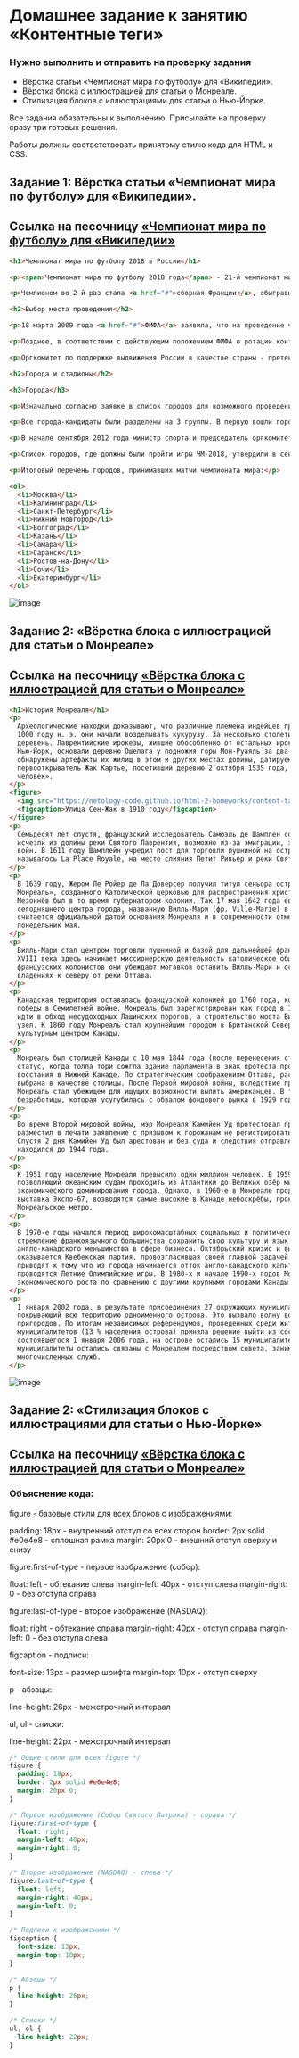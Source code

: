 # Домашнее задание к занятию «Контентные теги»

### Нужно выполнить и отправить на проверку задания  

- Вёрстка статьи «Чемпионат мира по футболу» для «Википедии».  
- Вёрстка блока с иллюстрацией для статьи о Монреале.  
- Стилизация блоков с иллюстрациями для статьи о Нью-Йорке.
  
Все задания обязательны к выполнению. Присылайте на проверку сразу три готовых решения.

Работы должны соответствовать принятому стилю кода для HTML и CSS.


## Задание 1: Вёрстка статьи «Чемпионат мира по футболу» для «Википедии».

## Ссылка на песочницу [«Чемпионат мира по футболу» для «Википедии»](https://codepen.io/Byzgaev-I/pen/PwZBYXy)  

```html
<h1>Чемпионат мира по футболу 2018 в России</h1>

<p><span>Чемпионат мира по футболу 2018 года</span> - 21-й чемпионат мира (ЧМ) по футболу <a href="#">ФИФА</a>, финальная часть которого прошла в России с 14 июня по 15 июля 2018 года. Россия в первый раз в своей истории стала страной-хозяйкой мирового чемпионата по футболу, кроме того, он впервые проводился в Восточной Европе. Также в первый раз мундиаль проходил на территории сразу двух частей света - Европы и Азии. ЧМ-2018 проводился на 12 стадионах в 11 российских городах. Это первый чемпионат мира по футболу, на котором использовалась система видеопомощи арбитрам.</p>

<p>Чемпионом во 2-й раз стала <a href="#">сборная Франции</a>, обыгравшая в финале сборную Хорватии (4:2). Бронзовым призёром стала сборная Бельгии, победившая в матче за 3-е место сборную Англии (2:0). Финальный матч был сыгран 15 июля на стадионе «Лужники» в Москве. Чемпионат стал четвёртым подряд, который выиграла европейская сборная.</p>

<h2>Выбор места проведения</h2>

<p>18 марта 2009 года <a href="#">ФИФА</a> заявила, что на проведение чемпионатов 2018/2022 годов было принято 9 заявок, которые подали: Австралия, Англия, Индонезия, Мексика, Россия, США, Япония, Португалия и Испания (совместная заявка), Бельгия и Нидерланды (совместная заявка). Кроме того, Республика Корея и Катар объявили об участии только в выборах хозяина чемпионата мира 2022 года.</p>

<p>Позднее, в соответствии с действующим положением ФИФА о ротации континентов, из гонки за турнир 2018 года выбыли представители Азии, Австралии и Америки. Таким образом, исполком ФИФА выбирал из заявок России, Англии, а также совместных проектов Испании - Португалии и Бельгии - Нидерландов.</p>

<p>Оргкомитет по поддержке выдвижения России в качестве страны - претендента на право проведения чемпионата мира по футболу 2018/2022 годов возглавлял <a href="#">Игорь Шувалов</a>.</p>

<h2>Города и стадионы</h2>

<h3>Города</h3>

<p>Изначально согласно заявке в список городов для возможного проведения чемпионата мира вошло 14 населённых пунктов. Позднее губернатор Воронежской области Алексей Гордеев обратился к министру спорта России Виталию Мутко и президенту РФС Сергею Фурсенко с просьбой включить Воронеж в список городов-кандидатов, но «поезд уже ушёл». Один из стадионов планировалось построить в Подольске, городе-спутнике Москвы, однако в октябре 2011 года губернатор Московской области Борис Громов заявил, что «область вышла из заявки», отказавшись от строительства нового стадиона ввиду его нерентабельности (при этом идею администрации области о реконструкции/расширении имевшегося в Подольске стадиона организаторы отвергли).</p>

<p>Все города-кандидаты были разделены на 3 группы. В первую вошли города, полностью готовые к проведению игр, - это <a href="#">Москва</a>, <a href="#">Санкт-Петербург</a>, <a href="#">Казань</a>, <a href="#">Сочи</a> и <a href="#">Екатеринбург</a>. Во вторую - те, что «с большой вероятностью» будут готовы к турниру, <a href="#">Краснодар</a> и <a href="#">Самара</a>. В третью - те города, у которых «есть проблемы».</p>

<p>В начале сентября 2012 года министр спорта и председатель оргкомитета «Россия-2018» Виталий Мутко назвал 5 кандидатов на лишение права проведения матчей чемпионата мира (предполагалось из пяти городов оставить три в заявке): Саранск, Волгоград, Ярославль, Калининград и Ростов-на-Дону.</p>

<p>Список городов, где должны были пройти игры ЧМ-2018, утвердили в сентябре 2012 года. Точнее, 28 сентября был составлен, как казалось, согласованный список городов, принимающих чемпионат (в него не вошли Саранск и Ярославль). Однако, 29 сентября 2012 года в рамках телепередачи «Сегодня вечером с Андреем Малаховым» на Первом канале был озвучен изменённый список, ставший окончательным, - в итоге, матчи ЧМ-2018 не проводятся в Краснодаре и Ярославле.</p>

<p>Итоговый перечень городов, принимавших матчи чемпионата мира:</p>

<ol>
  <li>Москва</li>
  <li>Калининград</li>
  <li>Санкт-Петербург</li>
  <li>Нижний Новгород</li>
  <li>Волгоград</li>
  <li>Казань</li>
  <li>Самара</li>
  <li>Саранск</li>
  <li>Ростов-на-Дону</li>
  <li>Сочи</li>
  <li>Екатеринбург</li>
</ol>
```
![image](https://github.com/Byzgaev-I/content-tags/blob/main/Снимок%20экрана%202025-10-28%20в%2000.10.09.png)  

## Задание 2: «Вёрстка блока с иллюстрацией для статьи о Монреале»

## Ссылка на песочницу [«Вёрстка блока с иллюстрацией для статьи о Монреале»](https://codepen.io/Byzgaev-I/pen/yyeqLga) 

```html
<h1>История Монреаля</h1>
<p>
  Археологические находки доказывают, что различные племена индейцев проживали на острове Монреаль уже 4000 лет назад. К
  1000 году н. э. они начали возделывать кукурузу. За несколько столетий индейцы построили несколько укреплённых
  деревень. Лаврентийские ирокезы, жившие обособленно от остальных ирокезов, населявших территорию современного штата
  Нью-Йорк, основали деревню Ошелага у подножия горы Мон-Руаяль за два столетия до прибытия французов. Археологами
  обнаружены артефакты их жилищ в этом и других местах долины, датируемые по меньшей мере XIV веком. Французский
  первооткрыватель Жак Картье, посетивший деревню 2 октября 1535 года, оценил население Ошелаги как «превышающее тысячу
  человек».
</p>
<figure>
  <img src="https://netology-code.github.io/html-2-homeworks/content-tags/montreal-illustration/img/220px-St.JamesSt.-Montreal_-1910.jpg" alt="Монреаль начала XX века">
  <figcaption>Улица Сен-Жак в 1910 году</figcaption>
</figure> 
<p>
  Семьдесят лет спустя, французский исследователь Самюэль де Шамплен сообщил, что лаврентийские ирокезы и их поселения
  исчезли из долины реки Святого Лаврентия, возможно из-за эмиграции, эпидемии европейских болезней, или межплеменных
  войн. В 1611 году Шамплейн учредил пост для торговли пушниной на острове Монреаль, на месте, которое первоначально
  называлось La Place Royale, на месте слияния Петит Ривьер и реки Святого Лаврентия.
</p>
<p>
  В 1639 году, Жером Ле Ройер де Ла Доверсер получил титул сеньора острова Монреаль и главы общества «Нотр-Дам де
  Монреаль», созданного Католической церковью для распространения христианства среди местных жителей. Пол Шомеди де
  Мезоннёв был в то время губернатором колонии. Так 17 мая 1642 года евангелисты основали миссию-форт на месте
  сегодняшнего центра города, названную Вилль-Мари (фр. Ville-Marie) в честь Пресвятой Богородицы Девы Марии. Это число
  считается официальной датой основания Монреаля и в современности отмечается в купе с Днём Виктории в третий
  понедельник мая.
</p>
<p>
  Вилль-Мари стал центром торговли пушниной и базой для дальнейшей французской экспансии в Северной Америке. К началу
  XVIII века здесь начинает миссионерскую деятельность католическое общество Святого Сульпиция. Чтобы поддержать
  французских колонистов они убеждают могавков оставить Вилль-Мари и основать новое поселение в своих бывших охотничьих
  владениях к северу от реки Оттава.
</p>
<p>
  Канадская территория оставалась французской колонией до 1760 года, когда территории были переданы Великобритании после
  победы в Семилетней войне. Монреаль был зарегистрирован как город в 1832 году. Открытие канала Лашин позволило судам
  идти в обход несудоходных Лашинских порогов, а строительство моста Виктория сделало из Монреаля важный железнодорожный
  узел. К 1860 году Монреаль стал крупнейшим городом в Британской Северной Америке и бесспорным экономическим и
  культурным центром Канады.
</p>
<p>
  Монреаль был столицей Канады с 10 мая 1844 года (после перенесения столицы из Кингстона) по 1849 год, но потерял свой
  статус, когда толпа тори сожгла здание парламента в знак протеста против принятия закона о возмещении убытков
  восстания в Нижней Канаде. По стратегическим соображениям Оттава, расположенная в более удалённом районе страны, была
  выбрана в качестве столицы. После Первой мировой войны, вследствие принятия сухого закона в Соединённых Штатах,
  Монреаль стал убежищем для ищущих возможности выпить американцев. В то же время, в городе остро стояла проблема
  безработицы, которая усугубилась с обвалом фондового рынка в 1929 году и наступлением Великой депрессии.
</p>
<p>
  Во время Второй мировой войны, мэр Монреаля Камийен Уд протестовал против призыва в армию. 2 августа 1940 года он
  разместил в печати заявление с призывом к горожанам не регистрироваться в федеральном реестре всех мужчин и женщин.
  Спустя 2 дня Камийен Уд был арестован и без суда и следствия отправлен в трудовой лагерь для интернированных, где
  находился до 1944 года.
</p>
<p>
  К 1951 году население Монреаля превысило один миллион человек. В 1959 году был открыт Морской путь Святого Лаврентия,
  позволяющий океанским судам проходить из Атлантики до Великих озёр минуя Монреаль. Это со временем приведет к концу
  экономического доминирования города. Однако, в 1960-е в Монреале продолжается экономический рост: проводится всемирная
  выставка Экспо-67, возводятся самые высокие в Канаде небоскрёбы, прокладываются скоростные дороги и строится
  Монреальское метро.
</p>
<p>
  В 1970-е годы начался период широкомасштабных социальных и политических изменений. Основной их причиной стало
  стремление франкоязычного большинства сохранить свою культуру и язык на фоне традиционного преобладания
  англо-канадского меньшинства в сфере бизнеса. Октябрьский кризис и выборы 1976 года, в результате которых у власти
  оказывается Квебекская партия, провозгласившая своей главной задачей борьбу за государственный суверенитет Квебека,
  приводят к тому что из города начинается отток англо-канадского капитала и населения. В 1976 году в Монреале
  проводятся Летние Олимпийские игры. В 1980-х и начале 1990-х годов Монреаль испытывает замедление темпов
  экономического роста по сравнению с другими крупными городами Канады.
</p>
<p>
  1 января 2002 года, в результате присоединения 27 окружающих муниципалитетов, был образован единый город Монреаль,
  покрывающий всю территорию одноименного острова. Это вызвало волну возмущения у жителей ряда англоговорящих
  пригородов. По итогам независимых референдумов, проведенных среди жителей этих пригородов, в июне 2004 года, часть
  муниципалитетов (13 % населения острова) приняла решение выйти из состава единого Монреаля. В результате отделения,
  состоявшегося 1 января 2006 года, на острове остались 15 муниципалитетов, включая Монреаль. Тем не менее, отделившиеся
  муниципалитеты остались связаны с Монреалем посредством совета, занимающегося сбором налогов для оплаты услуг
  многочисленных служб.
</p>
```
![image](https://github.com/Byzgaev-I/content-tags/blob/main/Снимок%20экрана%202025-10-28%20в%2000.53.58.png)


## Задание 2: «Стилизация блоков с иллюстрациями для статьи о Нью-Йорке»

## Ссылка на песочницу [«Вёрстка блока с иллюстрацией для статьи о Монреале»](https://codepen.io/Byzgaev-I/pen/myVjdWv?editors=1100) 

### Объяснение кода: 

figure - базовые стили для всех блоков с изображениями:  

padding: 18px - внутренний отступ со всех сторон
border: 2px solid #e0e4e8 - сплошная рамка
margin: 20px 0 - внешний отступ сверху и снизу

 figure:first-of-type - первое изображение (собор):  

float: left - обтекание слева
margin-left: 40px - отступ слева
margin-right: 0 - без отступа справа

 figure:last-of-type - второе изображение (NASDAQ):  

float: right - обтекание справа
margin-right: 40px - отступ справа
margin-left: 0 - без отступа слева

 figcaption - подписи:  

font-size: 13px - размер шрифта
margin-top: 10px - отступ сверху

p - абзацы:  

line-height: 26px - межстрочный интервал  

ul, ol - списки:  

line-height: 22px - межстрочный интервал  
```css
/* Общие стили для всех figure */
figure {
  padding: 18px;
  border: 2px solid #e0e4e8;
  margin: 20px 0;
}

/* Первое изображение (Собор Святого Патрика) - справа */
figure:first-of-type {
  float: right;
  margin-left: 40px;
  margin-right: 0;
}

/* Второе изображение (NASDAQ) - слева */
figure:last-of-type {
  float: left;
  margin-right: 40px;
  margin-left: 0;
}

/* Подписи к изображениям */
figcaption {
  font-size: 13px;
  margin-top: 10px;
}

/* Абзацы */
p {
  line-height: 26px;
}

/* Списки */
ul, ol {
  line-height: 22px;
}
```
















